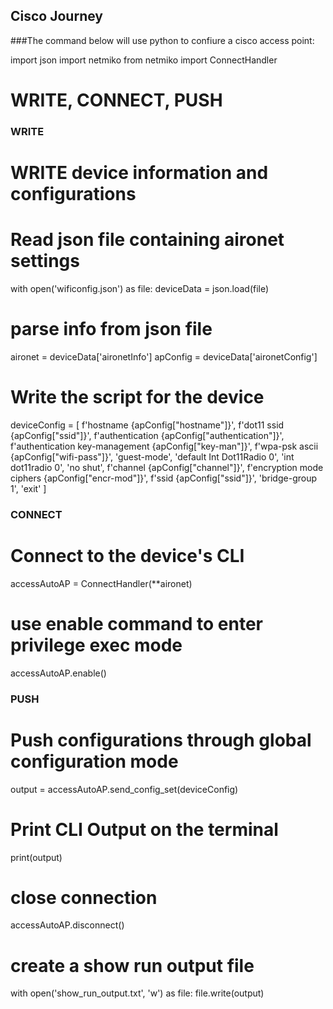 ## Cisco Journey


###The command below will use python to confiure a cisco access point:

import json
import netmiko
from netmiko import ConnectHandler

# WRITE, CONNECT, PUSH

### WRITE
# WRITE device information and configurations

# Read json file containing aironet settings
with open('wificonfig.json') as file:
    deviceData = json.load(file)

# parse info from json file
aironet = deviceData['aironetInfo']
apConfig = deviceData['aironetConfig']

# Write the script for the device
deviceConfig = [
    f'hostname {apConfig["hostname"]}',
    f'dot11 ssid {apConfig["ssid"]}',
    f'authentication {apConfig["authentication"]}',
    f'authentication key-management {apConfig["key-man"]}',
    f'wpa-psk ascii {apConfig["wifi-pass"]}',
    'guest-mode',
    'default Int Dot11Radio 0',
    'int dot11radio 0',
    'no shut',
    f'channel {apConfig["channel"]}',
    f'encryption mode ciphers {apConfig["encr-mod"]}',
    f'ssid {apConfig["ssid"]}',
    'bridge-group 1',
    'exit'
]

### CONNECT
# Connect to the device's CLI
accessAutoAP = ConnectHandler(**aironet)

# use enable command to enter privilege exec mode
accessAutoAP.enable()

### PUSH 
# Push configurations through global configuration mode
output = accessAutoAP.send_config_set(deviceConfig)

# Print CLI Output on the terminal
print(output)

# close connection
accessAutoAP.disconnect()



# create a show run output file
with open('show_run_output.txt', 'w') as file:
    file.write(output)
###
